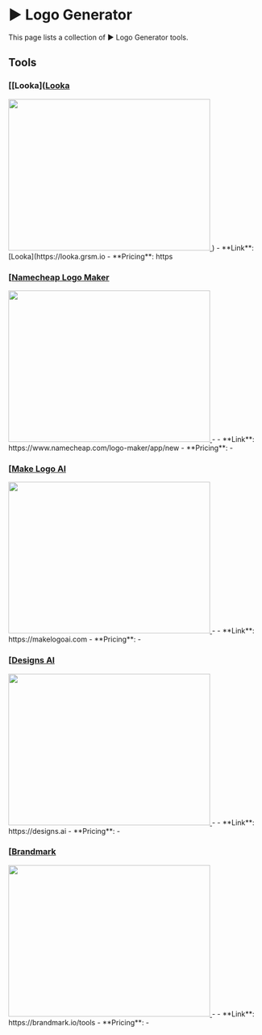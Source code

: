 # ▶️ Logo Generator

This page lists a collection of ▶️ Logo Generator tools.

## Tools

### [[Looka]([Looka](https://looka.grsm.io)
<a href="[Looka](https://looka.grsm.io">
   <img src="media/Looka.png" width="400" height="300">
</a>
)
- **Link**: [Looka](https://looka.grsm.io
- **Pricing**: https

### [[Namecheap Logo Maker](https://www.namecheap.com/logo-maker/app/new)
<a href="https://www.namecheap.com/logo-maker/app/new">
   <img src="media/Namecheap Logo Maker.png" width="400" height="300">
</a>
-
- **Link**: https://www.namecheap.com/logo-maker/app/new
- **Pricing**: -

### [[Make Logo AI](https://makelogoai.com)
<a href="https://makelogoai.com">
   <img src="media/Make Logo AI.png" width="400" height="300">
</a>
-
- **Link**: https://makelogoai.com
- **Pricing**: -

### [[Designs AI](https://designs.ai)
<a href="https://designs.ai">
   <img src="media/Designs AI.png" width="400" height="300">
</a>
-
- **Link**: https://designs.ai
- **Pricing**: -

### [[Brandmark](https://brandmark.io/tools)
<a href="https://brandmark.io/tools">
   <img src="media/Brandmark.png" width="400" height="300">
</a>
-
- **Link**: https://brandmark.io/tools
- **Pricing**: -

